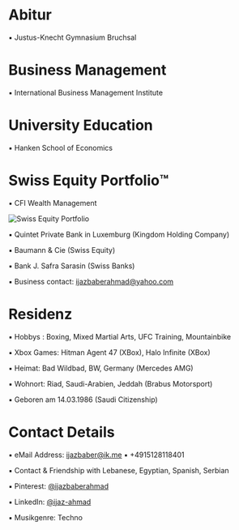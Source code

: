 # Abitur

▪︎ Justus-Knecht Gymnasium Bruchsal

# Business Management

▪︎ International Business Management Institute

# University Education 

▪︎ Hanken School of Economics

# Swiss Equity Portfolio™️

▪ CFI Wealth Management 
 
![Swiss Equity Portfolio](https://user-images.githubusercontent.com/95079463/165912016-2034be7d-1fee-44ce-aa9e-ff7b36432359.png)

▪︎ Quintet Private Bank in Luxemburg (Kingdom Holding Company)

▪︎ Baumann & Cie (Swiss Equity)

▪︎ Bank J. Safra Sarasin (Swiss Banks)

▪︎ Business contact: ijazbaberahmad@yahoo.com 

# Residenz 

▪︎ Hobbys : Boxing, Mixed Martial Arts, UFC Training, Mountainbike

▪︎ Xbox Games: Hitman Agent 47 (XBox), Halo Infinite (XBox)

▪︎ Heimat: Bad Wildbad, BW, Germany (Mercedes AMG)

▪︎ Wohnort: Riad, Saudi-Arabien, Jeddah (Brabus Motorsport)

▪︎ Geboren am 14.03.1986  (Saudi Citizenship)


# Contact Details 

▪︎ eMail Address: ijazbaber@ik.me ▪︎ +4915128118401 

▪︎ Contact & Friendship with Lebanese, Egyptian, Spanish, Serbian

▪︎ Pinterest: [@ijazbaberahmad](https://www.pinterest.de/ijazbaberahmad/)

▪︎ LinkedIn: [@ijaz-ahmad](https://www.linkedin.com/in/ijaz-ahmad-69677b13a/)

▪︎ Musikgenre: Techno 



